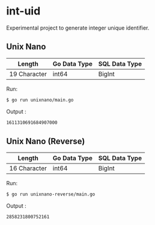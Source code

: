 # int-uid

Experimental project to generate integer unique identifier.

## Unix Nano


| Length | Go Data Type | SQL Data Type | 
| ------ | ------------ | ------------- |
| 19 Character | int64 | BigInt |

Run:
```sh
$ go run unixnano/main.go
```

Output :
```sh
1611310691684907000
```

##  Unix Nano (Reverse)

| Length | Go Data Type | SQL Data Type | 
| ------ | ------------ | ------------- |
| 16 Character | int64 | BigInt |

Run:
```sh
$ go run unixnano-reverse/main.go
```

Output :
```sh
2858231800752161
```
